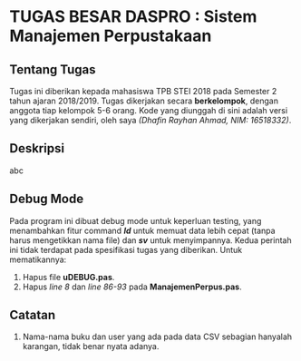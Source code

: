 # TUGAS BESAR DASPRO : Sistem Manajemen Perpustakaan

## Tentang Tugas
Tugas ini diberikan kepada mahasiswa TPB STEI 2018 pada Semester 2 tahun ajaran 2018/2019. Tugas dikerjakan secara **berkelompok**, dengan anggota tiap kelompok 5-6 orang.
Kode yang diunggah di sini adalah versi yang dikerjakan sendiri, oleh saya _(Dhafin Rayhan Ahmad, NIM: 16518332)_.

## Deskripsi
abc

## Debug Mode
Pada program ini dibuat debug mode untuk keperluan testing, yang menambahkan fitur command **_ld_** untuk memuat data lebih cepat (tanpa harus mengetikkan nama file) dan **_sv_** untuk menyimpannya. Kedua perintah ini tidak terdapat pada spesifikasi tugas yang diberikan.
Untuk mematikannya:
1. Hapus file **uDEBUG.pas**.
2. Hapus _line 8_ dan _line 86-93_ pada **ManajemenPerpus.pas**.

## Catatan
1. Nama-nama buku dan user yang ada pada data CSV sebagian hanyalah karangan, tidak benar nyata adanya.
